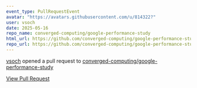 ```yaml
---
event_type: PullRequestEvent
avatar: "https://avatars.githubusercontent.com/u/814322?"
user: vsoch
date: 2025-05-16
repo_name: converged-computing/google-performance-study
html_url: https://github.com/converged-computing/google-performance-study/pull/5
repo_url: https://github.com/converged-computing/google-performance-study
---
```


<a href='https://github.com/vsoch' target='_blank'>vsoch</a> opened a pull request to <a href='https://github.com/converged-computing/google-performance-study' target='_blank'>converged-computing/google-performance-study</a>

<a href='https://github.com/converged-computing/google-performance-study/pull/5' target='_blank'>View Pull Request</a>